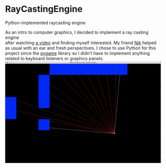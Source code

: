 # RayCastingEngine
Python-implemented raycasting engine

As an intro to computer graphics, I decided to implement a ray casting engine  
after watching [a video](https://www.youtube.com/watch?v=eOCQfxRQ2pY&t=601s) and finding myself interested. My friend [Nik](https://github.com/NikolasUntoten) helped  
as usual with an ear and fresh perspectives. I chose to use Python for this  
project since the [pygame](https://www.pygame.org/news) library so I didn't have to implement anything  
related to keyboard listeners or graphics panels.  
![alt text](https://github.com/PieterBenjamin/RayCastingEngine/blob/master/imgs/RayCastingSampleTopDown)
